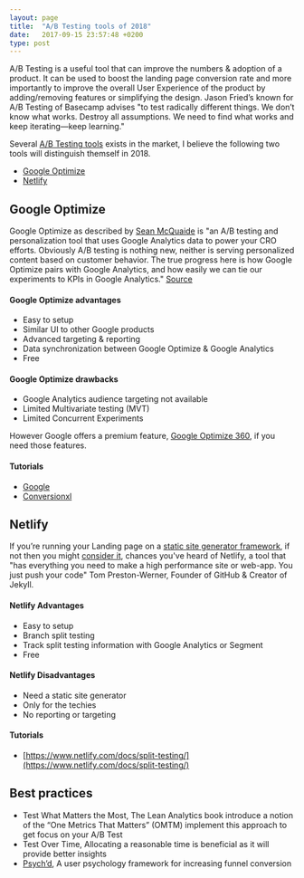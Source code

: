 ```yaml
---
layout: page
title:  "A/B Testing tools of 2018"
date:   2017-09-15 23:57:48 +0200
type: post
---
```


A/B Testing is a useful tool that can improve the numbers & adoption of a product. It can be used to boost the landing page conversion rate and more importantly to improve the overall User Experience of the product by adding/removing features or simplifying the design.
Jason Fried’s known for A/B Testing of Basecamp advises "to test radically different things. We don’t know what works. Destroy all assumptions. We need to find what works and keep iterating—keep learning."

Several [A/B Testing tools](https://conversion-rate-experts.com/split-testing-software/) exists in the market, I believe the following two tools will distinguish themself in 2018.
- [Google Optimize](https://www.google.com/analytics/optimize)
- [Netlify](https://www.netlify.com)

## Google Optimize
Google Optimize as described by [Sean McQuaide](https://twitter.com/seanmcquaide) is "an A/B testing and personalization tool that uses Google Analytics data to power your CRO efforts. Obviously A/B testing is nothing new, neither is serving personalized content based on customer behavior. The true progress here is how Google Optimize pairs with Google Analytics, and how easily we can tie our experiments to KPIs in Google Analytics." [Source](http://online-behavior.com/testing/google-optimize)

#### Google Optimize advantages
  - Easy to setup 
  - Similar UI to other Google products
  - Advanced targeting & reporting
  - Data synchronization between Google Optimize & Google Analytics
  - Free

#### Google Optimize drawbacks
  - Google Analytics audience targeting not available
  - Limited Multivariate testing (MVT)
  - Limited Concurrent Experiments

However Google offers a premium feature, [Google Optimize 360](https://www.google.com/analytics/optimize/compare/),  if you need those features.

#### Tutorials
  - [Google](https://support.google.com/360suite/optimize/answer/7012154)
  - [Conversionxl](https://conversionxl.com/blog/google-optimize/)


## Netlify

If you’re running your Landing page on a [static site generator framework](https://www.staticgen.com/), if not then you might [consider it](https://www.netlify.com/blog/2016/05/18/9-reasons-your-site-should-be-static/), chances you've heard of Netlify, a tool that "has everything you need to make a high performance site or web-app. You just push your code" Tom Preston-Werner, Founder of GitHub & Creator of Jekyll.

#### Netlify Advantages
  - Easy to setup
  - Branch split testing
  - Track split testing information with Google Analytics or Segment
  - Free

#### Netlify Disadvantages
  - Need a static site generator
  - Only for the techies
  - No reporting or targeting

#### Tutorials
  - [https://www.netlify.com/docs/split-testing/](https://www.netlify.com/docs/split-testing/)


## Best practices
  - Test What Matters the Most, The Lean Analytics book introduce a notion of the “One Metrics That Matters” (OMTM) implement this approach to get focus on your A/B Test 
  - Test Over Time, Allocating a reasonable time is beneficial as it will provide better insights
  - [Psych’d](http://andrewchen.co/psychd-funnel-conversion), A user psychology framework for increasing funnel conversion
		

